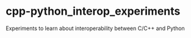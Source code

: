# cpp-python_interop_experiments
Experiments to learn about interoperability between C/C++ and Python

